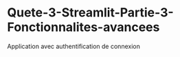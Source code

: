 # Quete-3-Streamlit-Partie-3-Fonctionnalites-avancees
Application avec authentification de connexion
